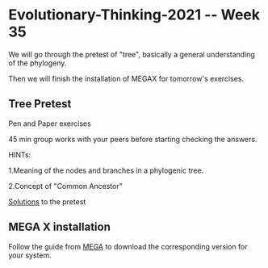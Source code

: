 # Evolutionary-Thinking-2021 -- Week 35

We will go through the pretest of "tree", basically a general understanding of the phylogeny.

Then we will finish the installation of MEGAX for tomorrow's exercises.

## Tree Pretest

Pen and Paper exercises

45 min group works with your peers before starting checking the answers.

HINTs:

1.Meaning of the nodes and branches in a phylogenic tree.

2.Concept of "Common Ancestor"

[Solutions](https://docs.google.com/document/d/1gca29t0lDALeHBa5VoLKm_OJs6BO720adv7xBndXyA4/edit?usp=sharing) to the pretest

## MEGA X installation
Follow the guide from [MEGA](https://www.megasoftware.net) to download the corresponding version for your system.



